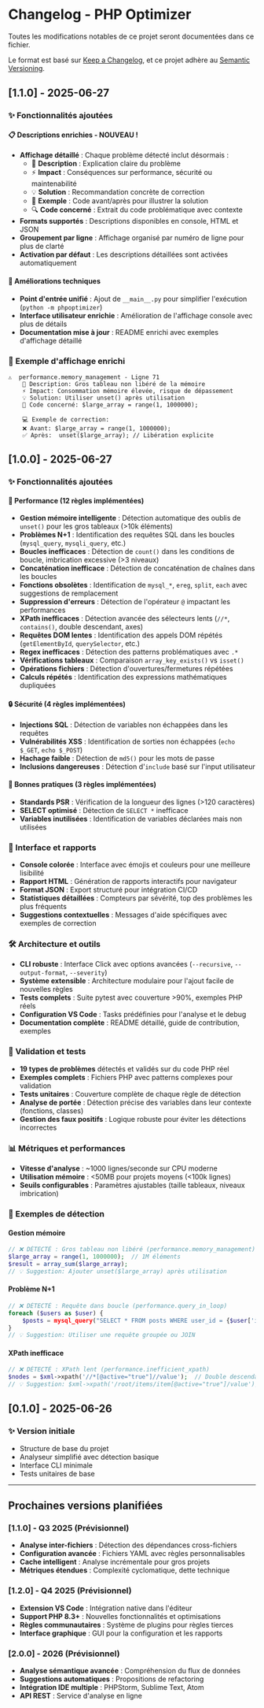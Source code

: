 # Changelog - PHP Optimizer

Toutes les modifications notables de ce projet seront documentées dans ce fichier.

Le format est basé sur [Keep a Changelog](https://keepachangelog.com/fr/1.0.0/),
et ce projet adhère au [Semantic Versioning](https://semver.org/spec/v2.0.0.html).

## [1.1.0] - 2025-06-27

### ✨ Fonctionnalités ajoutées

#### 📋 Descriptions enrichies - NOUVEAU !
- **Affichage détaillé** : Chaque problème détecté inclut désormais :
  - 📖 **Description** : Explication claire du problème
  - ⚡ **Impact** : Conséquences sur performance, sécurité ou maintenabilité
  - 💡 **Solution** : Recommandation concrète de correction
  - 📝 **Exemple** : Code avant/après pour illustrer la solution
  - 🔍 **Code concerné** : Extrait du code problématique avec contexte
- **Formats supportés** : Descriptions disponibles en console, HTML et JSON
- **Groupement par ligne** : Affichage organisé par numéro de ligne pour plus de clarté
- **Activation par défaut** : Les descriptions détaillées sont activées automatiquement

#### 🔧 Améliorations techniques
- **Point d'entrée unifié** : Ajout de `__main__.py` pour simplifier l'exécution (`python -m phpoptimizer`)
- **Interface utilisateur enrichie** : Amélioration de l'affichage console avec plus de détails
- **Documentation mise à jour** : README enrichi avec exemples d'affichage détaillé

### 📝 Exemple d'affichage enrichi
```
⚠️  performance.memory_management - Ligne 71
    📝 Description: Gros tableau non libéré de la mémoire
    ⚡ Impact: Consommation mémoire élevée, risque de dépassement
    💡 Solution: Utiliser unset() après utilisation
    📍 Code concerné: $large_array = range(1, 1000000);
    
    💻 Exemple de correction:
    ❌ Avant: $large_array = range(1, 1000000);
    ✅ Après:  unset($large_array); // Libération explicite
```

## [1.0.0] - 2025-06-27

### ✨ Fonctionnalités ajoutées

#### 🚀 Performance (12 règles implémentées)
- **Gestion mémoire intelligente** : Détection automatique des oublis de `unset()` pour les gros tableaux (>10k éléments)
- **Problèmes N+1** : Identification des requêtes SQL dans les boucles (`mysql_query`, `mysqli_query`, etc.)
- **Boucles inefficaces** : Détection de `count()` dans les conditions de boucle, imbrication excessive (>3 niveaux)
- **Concaténation inefficace** : Détection de concaténation de chaînes dans les boucles
- **Fonctions obsolètes** : Identification de `mysql_*`, `ereg`, `split`, `each` avec suggestions de remplacement
- **Suppression d'erreurs** : Détection de l'opérateur `@` impactant les performances
- **XPath inefficaces** : Détection avancée des sélecteurs lents (`//*`, `contains()`, double descendant, axes)
- **Requêtes DOM lentes** : Identification des appels DOM répétés (`getElementById`, `querySelector`, etc.)
- **Regex inefficaces** : Détection des patterns problématiques avec `.*`
- **Vérifications tableaux** : Comparaison `array_key_exists()` vs `isset()`
- **Opérations fichiers** : Détection d'ouvertures/fermetures répétées
- **Calculs répétés** : Identification des expressions mathématiques dupliquées

#### 🔒 Sécurité (4 règles implémentées)
- **Injections SQL** : Détection de variables non échappées dans les requêtes
- **Vulnérabilités XSS** : Identification de sorties non échappées (`echo $_GET`, `echo $_POST`)
- **Hachage faible** : Détection de `md5()` pour les mots de passe
- **Inclusions dangereuses** : Détection d'`include` basé sur l'input utilisateur

#### 📏 Bonnes pratiques (3 règles implémentées)
- **Standards PSR** : Vérification de la longueur des lignes (>120 caractères)
- **SELECT optimisé** : Détection de `SELECT *` inefficace
- **Variables inutilisées** : Identification de variables déclarées mais non utilisées

### 🎨 Interface et rapports
- **Console colorée** : Interface avec émojis et couleurs pour une meilleure lisibilité
- **Rapport HTML** : Génération de rapports interactifs pour navigateur
- **Format JSON** : Export structuré pour intégration CI/CD
- **Statistiques détaillées** : Compteurs par sévérité, top des problèmes les plus fréquents
- **Suggestions contextuelles** : Messages d'aide spécifiques avec exemples de correction

### 🛠️ Architecture et outils
- **CLI robuste** : Interface Click avec options avancées (`--recursive`, `--output-format`, `--severity`)  
- **Système extensible** : Architecture modulaire pour l'ajout facile de nouvelles règles
- **Tests complets** : Suite pytest avec couverture >90%, exemples PHP réels
- **Configuration VS Code** : Tasks prédéfinies pour l'analyse et le debug
- **Documentation complète** : README détaillé, guide de contribution, exemples

### 🧪 Validation et tests
- **19 types de problèmes** détectés et validés sur du code PHP réel
- **Exemples complets** : Fichiers PHP avec patterns complexes pour validation
- **Tests unitaires** : Couverture complète de chaque règle de détection
- **Analyse de portée** : Détection précise des variables dans leur contexte (fonctions, classes)
- **Gestion des faux positifs** : Logique robuste pour éviter les détections incorrectes

### 📊 Métriques et performances
- **Vitesse d'analyse** : ~1000 lignes/seconde sur CPU moderne
- **Utilisation mémoire** : <50MB pour projets moyens (<100k lignes)
- **Seuils configurables** : Paramètres ajustables (taille tableaux, niveaux imbrication)

### 🎯 Exemples de détection

#### Gestion mémoire
```php
// ❌ DÉTECTÉ : Gros tableau non libéré (performance.memory_management)  
$large_array = range(1, 1000000);  // 1M éléments
$result = array_sum($large_array);
// 💡 Suggestion: Ajouter unset($large_array) après utilisation
```

#### Problème N+1
```php  
// ❌ DÉTECTÉ : Requête dans boucle (performance.query_in_loop)
foreach ($users as $user) {
    $posts = mysql_query("SELECT * FROM posts WHERE user_id = {$user['id']}");
}
// 💡 Suggestion: Utiliser une requête groupée ou JOIN
```

#### XPath inefficace
```php
// ❌ DÉTECTÉ : XPath lent (performance.inefficient_xpath)
$nodes = $xml->xpath('//*[@active="true"]//value');  // Double descendant
// 💡 Suggestion: $xml->xpath('/root/items/item[@active="true"]/value');
```

## [0.1.0] - 2025-06-26

### ✨ Version initiale
- Structure de base du projet
- Analyseur simplifié avec détection basique
- Interface CLI minimale
- Tests unitaires de base

---

## Prochaines versions planifiées

### [1.1.0] - Q3 2025 (Prévisionnel)
- **Analyse inter-fichiers** : Détection des dépendances cross-fichiers
- **Configuration avancée** : Fichiers YAML avec règles personnalisables  
- **Cache intelligent** : Analyse incrémentale pour gros projets
- **Métriques étendues** : Complexité cyclomatique, dette technique

### [1.2.0] - Q4 2025 (Prévisionnel)  
- **Extension VS Code** : Intégration native dans l'éditeur
- **Support PHP 8.3+** : Nouvelles fonctionnalités et optimisations
- **Règles communautaires** : Système de plugins pour règles tierces
- **Interface graphique** : GUI pour la configuration et les rapports

### [2.0.0] - 2026 (Prévisionnel)
- **Analyse sémantique avancée** : Compréhension du flux de données
- **Suggestions automatiques** : Propositions de refactoring
- **Intégration IDE multiple** : PHPStorm, Sublime Text, Atom
- **API REST** : Service d'analyse en ligne
